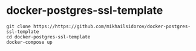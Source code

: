 # docker-postgres-ssl-template

```
git clone https://https://github.com/mikhailsidorov/docker-postgres-ssl-template
cd docker-postgres-ssl-template
docker-compose up
```

